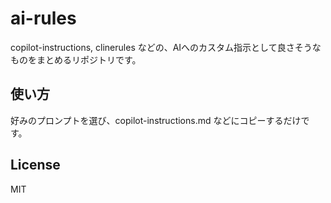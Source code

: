 # ai-rules

copilot-instructions, clinerules などの、AIへのカスタム指示として良さそうなものをまとめるリポジトリです。

## 使い方

好みのプロンプトを選び、copilot-instructions.md などにコピーするだけです。

## License

MIT
